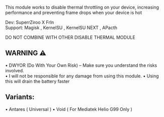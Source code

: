 
This module works to disable thermal throttling on your device, increasing performance and preventing frame drops when your device is hot

Dev: SuperrZiroo X Frln <br />
Support: Magisk , KernelSU , KernelSU NEXT , APacth <br />

DO NOT COMBINE WITH OTHER DISABLE THERMAL MODULE


## WARNING ⚠️
• DWYOR (Do With Your Own Risk) – Make sure you understand the risks involved.  
• I will not be responsible for any damage from using this module.
• Using this will drain the battery faster


## Variants:
• Antares ( Universal )
• Void ( For Mediatek Helio G99 Only )
